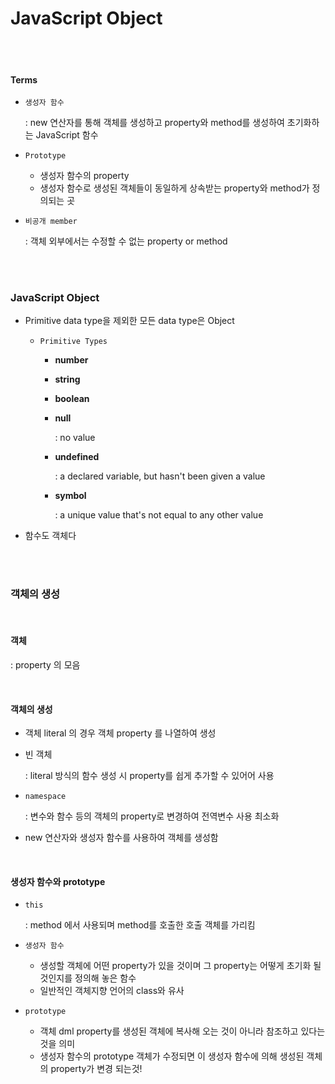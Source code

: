 # JavaScript Object

<br>

<br>

#### Terms

- `생성자 함수`

  : new 연산자를 통해 객체를 생성하고 property와 method를 생성하여 초기화하는 JavaScript 함수
  
- `Prototype`

  - 생성자 함수의 property
  - 생성자 함수로 생성된 객체들이 동일하게 상속받는 property와 method가 정의되는 곳

- `비공개 member`

  : 객체 외부에서는 수정할 수 없는 property or method

<br>

<br>

### JavaScript Object

- Primitive data type을 제외한 모든 data type은 Object

  - `Primitive Types`

    - **number**

    - **string**

    - **boolean**

    - **null**

      : no value

    - **undefined**

      : a declared variable, but hasn't been given a value

    - **symbol**

      : a unique value that's not equal to any other value

- 함수도 객체다

<br>

<br>

### 객체의 생성

<br>

#### 객체

: property 의 모음

<br>

#### 객체의 생성

- 객체 literal 의 경우 객체 property 를 나열하여 생성

- 빈 객체

  : literal 방식의 함수 생성 시 property를 쉽게 추가할 수 있어어 사용

- `namespace`

  : 변수와 함수 등의 객체의 property로 변경하여 전역변수 사용 최소화

- new 연산자와 생성자 함수를 사용하여 객체를 생성함

<br>

#### 생성자 함수와 prototype

- `this`

  : method 에서 사용되며 method를 호출한 호출 객체를 가리킴

- `생성자 함수`

  - 생성할 객체에 어떤 property가 있을 것이며 그 property는 어떻게 초기화 될 것인지를 정의해 놓은 함수
  - 일반적인 객체지향 언어의 class와 유사

- `prototype`

  - 객체 dml property를 생성된 객체에 복사해 오는 것이 아니라 참조하고 있다는 것을 의미
  - 생성자 함수의 prototype 객체가 수정되면 이 생성자 함수에 의해 생성된 객체의 property가 변경 되는것!

  <br>
